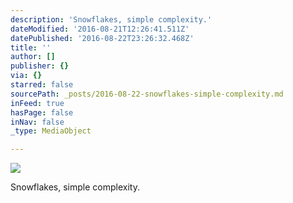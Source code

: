 ```yaml
---
description: 'Snowflakes, simple complexity.'
dateModified: '2016-08-21T12:26:41.511Z'
datePublished: '2016-08-22T23:26:32.468Z'
title: ''
author: []
publisher: {}
via: {}
starred: false
sourcePath: _posts/2016-08-22-snowflakes-simple-complexity.md
inFeed: true
hasPage: false
inNav: false
_type: MediaObject

---
```

![](https://the-grid-user-content.s3-us-west-2.amazonaws.com/fe261533-8855-4497-9c3e-b0871084044b.jpg)

Snowflakes, simple complexity.
